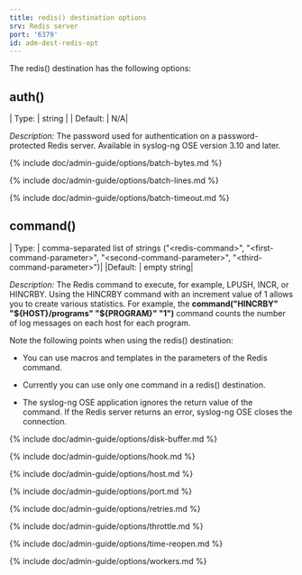```yaml
---
title: redis() destination options
srv: Redis server
port: '6379'
id: adm-dest-redis-opt
---
```


The redis() destination has the following options:

## auth()

|  Type:  | string |
| Default: |  N/A|

*Description:* The password used for authentication on a
password-protected Redis server. Available in syslog-ng OSE version 3.10
and later.

{% include doc/admin-guide/options/batch-bytes.md %}

{% include doc/admin-guide/options/batch-lines.md %}

{% include doc/admin-guide/options/batch-timeout.md %}

## command()

|  Type:  |    comma-separated list of strings (\"\<redis-command\>\", \"\<first-command-parameter\>\", \"\<second-command-parameter\>\", \"\<third-command-parameter\>\")|
|Default: |  empty string|

*Description:* The Redis command to
execute, for example, LPUSH, INCR, or HINCRBY. Using the HINCRBY command
with an increment value of 1 allows you to create various statistics.
For example, the **command("HINCRBY" "${HOST}/programs"
"${PROGRAM}" "1")** command counts the number of log messages on
each host for each program.

Note the following points when using the redis() destination:

- You can use macros and templates in the parameters of the Redis
    command.

- Currently you can use only one command in a redis() destination.

- The syslog-ng OSE application ignores the return value of the
    command. If the Redis server returns an error, syslog-ng OSE closes
    the connection.

{% include doc/admin-guide/options/disk-buffer.md %}

{% include doc/admin-guide/options/hook.md %}

{% include doc/admin-guide/options/host.md %}

{% include doc/admin-guide/options/port.md %}

{% include doc/admin-guide/options/retries.md %}

{% include doc/admin-guide/options/throttle.md %}

{% include doc/admin-guide/options/time-reopen.md %}

{% include doc/admin-guide/options/workers.md %}
